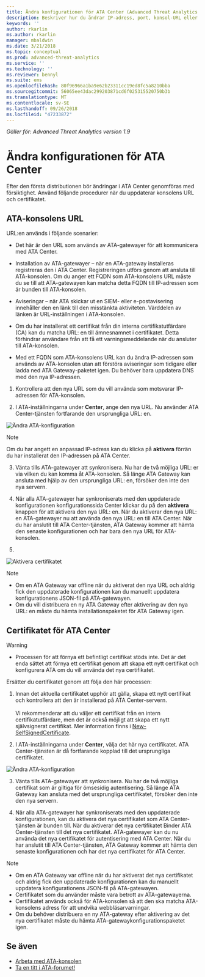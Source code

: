 ```yaml
---
title: Ändra konfigurationen för ATA Center (Advanced Threat Analytics ) | Microsoft Docs
description: Beskriver hur du ändrar IP-adress, port, konsol-URL eller certifikat för ATA Center.
keywords: ''
author: rkarlin
ms.author: rkarlin
manager: mbaldwin
ms.date: 3/21/2018
ms.topic: conceptual
ms.prod: advanced-threat-analytics
ms.service: ''
ms.technology: ''
ms.reviewer: bennyl
ms.suite: ems
ms.openlocfilehash: 80f96966a1ba9e62b23311cc19ed8fc5a8210bba
ms.sourcegitcommit: 56065ee43dac299203871cd6f025315520750b3b
ms.translationtype: MT
ms.contentlocale: sv-SE
ms.lasthandoff: 09/26/2018
ms.locfileid: "47233872"
---
```

*Gäller för: Advanced Threat Analytics version 1.9*



# <a name="modifying-the-ata-center-configuration"></a>Ändra konfigurationen för ATA Center


Efter den första distributionen bör ändringar i ATA Center genomföras med försiktighet. Använd följande procedurer när du uppdaterar konsolens URL och certifikatet.

## <a name="the-ata-console-url"></a>ATA-konsolens URL

URL:en används i följande scenarier:

-   Det här är den URL som används av ATA-gatewayer för att kommunicera med ATA Center.

- Installation av ATA-gatewayer – när en ATA-gateway installeras registreras den i ATA Center. Registreringen utförs genom att ansluta till ATA-konsolen. Om du anger ett FQDN som ATA-konsolens URL måste du se till att ATA-gatewayen kan matcha detta FQDN till IP-adressen som är bunden till ATA-konsolen.

-   Aviseringar – när ATA skickar ut en SIEM- eller e-postavisering innehåller den en länk till den misstänkta aktiviteten. Värddelen av länken är URL-inställningen i ATA-konsolen.

-   Om du har installerat ett certifikat från din interna certifikatutfärdare (CA) kan du matcha URL: en till ämnesnamnet i certifikatet. Detta förhindrar användare från att få ett varningsmeddelande när du ansluter till ATA-konsolen.

-   Med ett FQDN som ATA-konsolens URL kan du ändra IP-adressen som används av ATA-konsolen utan att förstöra aviseringar som tidigare eller ladda ned ATA Gateway-paketet igen. Du behöver bara uppdatera DNS med den nya IP-adressen.

1. Kontrollera att den nya URL som du vill använda som motsvarar IP-adressen för ATA-konsolen.

2. I ATA-inställningarna under **Center**, ange den nya URL. Nu använder ATA Center-tjänsten fortfarande den ursprungliga URL: en. 

 ![Ändra ATA-konfiguration](media/change-center-config.png)

  > [!NOTE]
  > Om du har angett en anpassad IP-adress kan du klicka på **aktivera** förrän du har installerat den IP-adressen på ATA Center.
    
3. Vänta tills ATA-gatewayer att synkronisera. Nu har de två möjliga URL: er via vilken du kan komma åt ATA-konsolen. Så länge ATA Gateway kan ansluta med hjälp av den ursprungliga URL: en, försöker den inte den nya servern.

4. När alla ATA-gatewayer har synkroniserats med den uppdaterade konfigurationen konfigurationssida Center klickar du på den **aktivera** knappen för att aktivera den nya URL: en. När du aktiverar den nya URL: en ATA-gatewayer nu att använda den nya URL: en till ATA Center. När du har anslutit till ATA Center-tjänsten, ATA Gateway kommer att hämta den senaste konfigurationen och har bara den nya URL för ATA-konsolen. 
5. 
 ![Aktivera certifikatet](media/center-activation.png)

> [!NOTE]
> -   Om en ATA Gateway var offline när du aktiverat den nya URL och aldrig fick den uppdaterade konfigurationen kan du manuellt uppdatera konfigurationens JSON-fil på ATA-gatewayen.
> -   Om du vill distribuera en ny ATA Gateway efter aktivering av den nya URL: en måste du hämta installationspaketet för ATA Gateway igen.


## <a name="the-ata-center-certificate"></a>Certifikatet för ATA Center

> [!WARNING]
> - Processen för att förnya ett befintligt certifikat stöds inte. Det är det enda sättet att förnya ett certifikat genom att skapa ett nytt certifikat och konfigurera ATA om du vill använda det nya certifikatet.


Ersätter du certifikatet genom att följa den här processen:

1. Innan det aktuella certifikatet upphör att gälla, skapa ett nytt certifikat och kontrollera att den är installerad på ATA Center-servern. <br></br>Vi rekommenderar att du väljer ett certifikat från en intern certifikatutfärdare, men det är också möjligt att skapa ett nytt självsignerat certifikat. Mer information finns i [New-SelfSignedCertificate](https://technet.microsoft.com/itpro/powershell/windows/pkiclient/new-selfsignedcertificate).

2. I ATA-inställningarna under **Center**, välja det här nya certifikatet. ATA Center-tjänsten är då fortfarande kopplad till det ursprungliga certifikatet. 

 ![Ändra ATA-konfiguration](media/change-center-config.png)

3. Vänta tills ATA-gatewayer att synkronisera. Nu har de två möjliga certifikat som är giltiga för ömsesidig autentisering. Så länge ATA Gateway kan ansluta med det ursprungliga certifikatet, försöker den inte den nya servern.

4. När alla ATA-gatewayer har synkroniserats med den uppdaterade konfigurationen, kan du aktivera det nya certifikatet som ATA Center-tjänsten är bunden till. När du aktiverar det nya certifikatet Binder ATA Center-tjänsten till det nya certifikatet. ATA-gatewayer kan du nu använda det nya certifikatet för autentisering med ATA Center. När du har anslutit till ATA Center-tjänsten, ATA Gateway kommer att hämta den senaste konfigurationen och har det nya certifikatet för ATA Center. 

> [!NOTE]
> -   Om en ATA Gateway var offline när du har aktiverat det nya certifikatet och aldrig fick den uppdaterade konfigurationen kan du manuellt uppdatera konfigurationens JSON-fil på ATA-gatewayen.
> -   Certifikatet som du använder måste vara betrott av ATA-gatewayerna.
> -   Certifikatet används också för ATA-konsolen så att den ska matcha ATA-konsolens adress för att undvika webbläsarvarningar.
> -   Om du behöver distribuera en ny ATA-gateway efter aktivering av det nya certifikatet måste du hämta ATA-gatewaykonfigurationspaketet igen.



 
## <a name="see-also"></a>Se även
- [Arbeta med ATA-konsolen](working-with-ata-console.md)
- [Ta en titt i ATA-forumet!](https://aka.ms/ata-forum)
